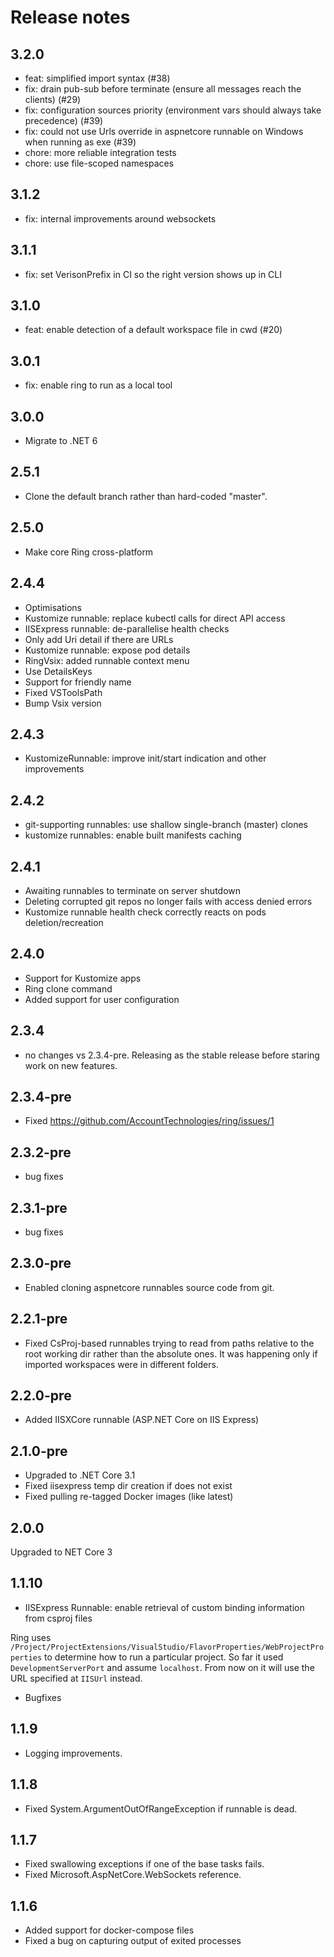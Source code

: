 # Release notes

## 3.2.0

* feat: simplified import syntax (#38)
* fix: drain pub-sub before terminate (ensure all messages reach the clients) (#29)
* fix: configuration sources priority (environment vars should always take precedence) (#39)
* fix: could not use Urls override in aspnetcore runnable on Windows when running as exe (#39)
* chore: more reliable integration tests 
* chore: use file-scoped namespaces

## 3.1.2

* fix: internal improvements around websockets

## 3.1.1

* fix: set VerisonPrefix in CI so the right version shows up in CLI

## 3.1.0

* feat: enable detection of a default workspace file in cwd (#20)

## 3.0.1

* fix: enable ring to run as a local tool

## 3.0.0

* Migrate to .NET 6

## 2.5.1

* Clone the default branch rather than hard-coded "master".

## 2.5.0

* Make core Ring cross-platform

## 2.4.4

* Optimisations
* Kustomize runnable: replace kubectl calls for direct API access
* IISExpress runnable: de-parallelise health checks
* Only add Uri detail if there are URLs
* Kustomize runnable: expose pod details
* RingVsix: added runnable context menu
* Use DetailsKeys
* Support for friendly name
* Fixed VSToolsPath
* Bump Vsix version

## 2.4.3

* KustomizeRunnable: improve init/start indication and other improvements

## 2.4.2

* git-supporting runnables: use shallow single-branch (master) clones
* kustomize runnables: enable built manifests caching 

## 2.4.1

* Awaiting runnables to terminate on server shutdown
* Deleting corrupted git repos no longer fails with access denied errors
* Kustomize runnable health check correctly reacts on pods deletion/recreation

## 2.4.0

* Support for Kustomize apps
* Ring clone command
* Added support for user configuration

## 2.3.4

* no changes vs 2.3.4-pre. Releasing as the stable release before staring work on new features.

## 2.3.4-pre

* Fixed https://github.com/AccountTechnologies/ring/issues/1

## 2.3.2-pre

* bug fixes

## 2.3.1-pre

* bug fixes

## 2.3.0-pre

* Enabled cloning aspnetcore runnables source code from git.

## 2.2.1-pre

* Fixed CsProj-based runnables trying to read from paths relative to the root working dir rather than the absolute ones. It was happening only if imported workspaces were in different folders.

## 2.2.0-pre

* Added IISXCore runnable (ASP.NET Core on IIS Express)

## 2.1.0-pre

* Upgraded to .NET Core 3.1
* Fixed iisexpress temp dir creation if does not exist
* Fixed pulling re-tagged Docker images (like latest)

## 2.0.0

Upgraded to NET Core 3

## 1.1.10

* IISExpress Runnable: enable retrieval of custom binding information from csproj files

Ring uses `/Project/ProjectExtensions/VisualStudio/FlavorProperties/WebProjectProperties` to determine how to run a particular project.
So far it used `DevelopmentServerPort` and assume `localhost`. From now on it will use the URL specified at `IISUrl` instead.

* Bugfixes

## 1.1.9

* Logging improvements.

## 1.1.8

* Fixed System.ArgumentOutOfRangeException if runnable is dead.

## 1.1.7

* Fixed swallowing exceptions if one of the base tasks fails. 
* Fixed Microsoft.AspNetCore.WebSockets reference.

## 1.1.6

* Added support for docker-compose files
* Fixed a bug on capturing output of exited processes
